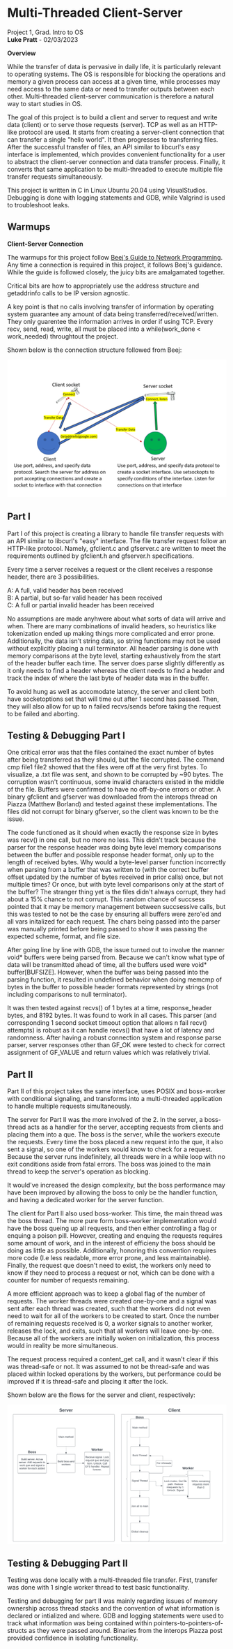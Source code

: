 
# Multi-Threaded Client-Server 
 Project 1, Grad. Intro to OS   						
**Luke Pratt** - 02/03/2023

**Overview**    
    
While the transfer of data is pervasive in daily life, it is particularly relevant to operating systems. The OS is responsible for blocking the operations and memory a given process can access at a given time, while processes may need access to the same data or need to transfer outputs between each other. Multi-threaded client-server communication is therefore a natural way to start studies in OS. 

The goal of this project is to build a client and server to request and write data (client) or to serve those requests (server). TCP as well as an HTTP-like protocol are used. It starts from creating a server-client connection that can transfer a single "hello world". It then progresses to transferring files. After the successful transfer of files, an API similar to libcurl's easy interface is implemented, which provides convenient functionality for a user to abstract the client-server connection and data transfer process. Finally, it converts that same application to be multi-threaded to execute multiple file transfer requests simultaneously.

This project is written in C in Linux Ubuntu 20.04 using VisualStudios. Debugging is done with logging statements and GDB, while Valgrind is used to troubleshoot leaks.  

## Warmups
**Client-Server Connection** 

The warmups for this project follow [Beej's Guide to Network Programming](https://beej.us/guide/bgnet/html/). Any time a connection is required in this project, it follows Beej's guidance.  While the guide is followed closely, the juicy bits are amalgamated together. 

Critical bits are how to appropriately use the address structure and getaddrinfo calls to be IP version agnostic. 

A key point is that no calls involving transfer of information by operating system guarantee any amount of data being transferred/received/written. They only guarentee the information arrives in order if using TCP. Every recv, send, read, write, all must be placed into a while(work_done < work_needed) throughtout the project. 

Shown below is the connection structure followed from Beej:

![alt text](https://github.com/lpratt30/pr12/blob/main/yarrr.PNG)


## Part I

Part I of this project is creating a library to handle file transfer requests with an API similar to libcurl's "easy" interface. The file transfer request follow an HTTP-like protocol. Namely, gfclient.c and gfserver.c are written to meet the requirements outlined by gfclient.h and gfserver.h specifications.

Every time a server receives a request or the client receives a response header, there are 3 possibilities. 

A: A full, valid header has been received       
B: A partial, but so-far valid header has been received                 
C: A full or partial invalid header has been received                 

No assumptions are made anyhwere about what sorts of data will arrive and when. There are many combinations of invalid headers, so heuristics like tokenization ended up making things more complicated and error prone. Additionally, the data isn't string data, so string functions may not be used without explicitly placing a null terminator. All header parsing is done with memory comparisons at the byte level, starting exhaustively from the start of the header buffer each time. The server does parse slightly differently as it only needs to find a header whereas the client needs to find a header and track the index of where the last byte of header data was in the buffer. 

To avoid hung as well as accomodate latency, the server and client both have socketoptions set that will time out after 1 second has passed. Then, they will also allow for up to n failed recvs/sends before taking the request to be failed and aborting. 


## Testing & Debugging Part I

One critical error was that the files contained the exact number of bytes after being transferred as they should, but the file corrupted. The command cmp file1 file2 showed that the files were off at the very first bytes. To visualize, a .txt file was sent, and shown to be corrupted by ~90 bytes. The corruption wasn't continuous, some invalid characters existed in the middle of the file. Buffers were confirmed to have no off-by-one errors or other. A binary gfclient and gfserver was downloaded from the interops thread on Piazza (Matthew Borland) and tested against these implementations. The files did not corrupt for binary gfserver, so the client was known to be the issue. 

The code functioned as it should when exactly the response size in bytes was recv() in one call, but no more no less. This didn't track because the parser for the response header was doing byte level memory comparisons between the buffer and possible response header format, only up to the length of received bytes. Why would a byte-level parser function incorrectly when parsing from a buffer that was written to (with the correct buffer offset updated by the number of bytes received in prior calls) once, but not multiple times? Or once, but with byte level comparisons only at the start of the buffer? The stranger thing yet is the files didn't always corrupt, they had about a 15% chance to not corrupt. This random chance of succsess pointed that it may be memory management between succsessive calls, but this was tested to not be the case by ensuring all buffers were zero'ed and all vars initalized for each request. The chars being passed into the parser was manually printed before being passed to show it was passing the expected scheme, format, and file size.

After going line by line with GDB, the issue turned out to involve the manner void* buffers were being parsed from. Because we can't know what type of data will be transmitted ahead of time, all the buffers used were void* buffer[BUFSIZE]. However, when the buffer was being passed into the parsing function, it resulted in undefined behavior when doing memcmp of bytes in the buffer to possible header formats represented by strings (not including comparisons to null terminator). 

It was then tested against recvs() of 1 bytes at a time, response_header bytes, and 8192 bytes. It was found to work in all cases. This parser (and corresponding 1 second socket timeout option that allows n fail recv() attempts) is robust as it can handle recvs() that have a lot of latency and randomness. After having a robust connection system and response parse parser, server responses other than GF_OK were tested to check for correct assignment of GF_VALUE and return values which was relatively trivial. 

## Part II

Part II of this project takes the same interface, uses POSIX and boss-worker with conditional signaling, and transforms into a multi-threaded application to handle multiple requests simultaneously. 

The server for Part II was the more involved of the 2. In the server, a boss-thread acts as a handler for the server, accepting requests from clients and placing them into a que. The boss is the server, while the workers execute the requests. Every time the boss placed a new request into the que, it also sent a signal, so one of the workers would know to check for a request. Because the server runs indefinitely, all threads were in a while loop with no exit conditions aside from fatal errors. The boss was joined to the main thread to keep the server's operation as blocking. 

It would've increased the design complexity, but the boss performance may have been improved by allowing the boss to only be the handler function, and having a dedicated worker for the server function. 

The client for Part II also used boss-worker. This time, the main thread was the boss thread. The more pure form boss-worker implementation would have the boss queing up all requests, and then either controlling a flag or enquing a poison pill. However, creating and enquing the requests requires some amount of work, and in the interest of efficieny the boss should be doing as little as possible. Additionally, honoring this convention requires more code (I.e less readable, more error prone, and less maintainable). Finally, the request que doesn't need to exist, the workers only need to know if they need to process a request or not, which can be done with a counter for number of requests remaining. 

A more efficient approach was to keep a global flag of the number of requests. The worker threads were created one-by-one and a signal was sent after each thread was created, such that the workers did not even need to wait for all of the workers to be created to start. Once the number of remaining requests received is 0, a worker signals to another worker, releases the lock, and exits, such that all workers will leave one-by-one. Because all of the workers are initially woken on initialization, this process would in reality be more simultaneous. 

The request process required a content_get call, and it wasn't clear if this was thread-safe or not. It was assumed to not be thread-safe and was placed within locked operations by the workers, but performance could be improved if it is thread-safe and placing it after the lock. 

Shown below are the flows for the server and client, respectively:

![alt text](https://github.com/lpratt30/pr12/blob/main/yarrrr2.PNG)



## Testing & Debugging Part II

Testing was done locally with a multi-threaded file transfer. First, transfer was done with 1 single worker thread to test basic functionality. 

Testing and debugging for part II was mainly regarding issues of memory ownership across thread stacks and the convention of what information is declared or intialized and where. GDB and logging statements were used to track what information was being contained within pointers-to-pointers-of-structs as they were passed around.  Binaries from the interops Piazza post provided confidence in isolating functionality. 
